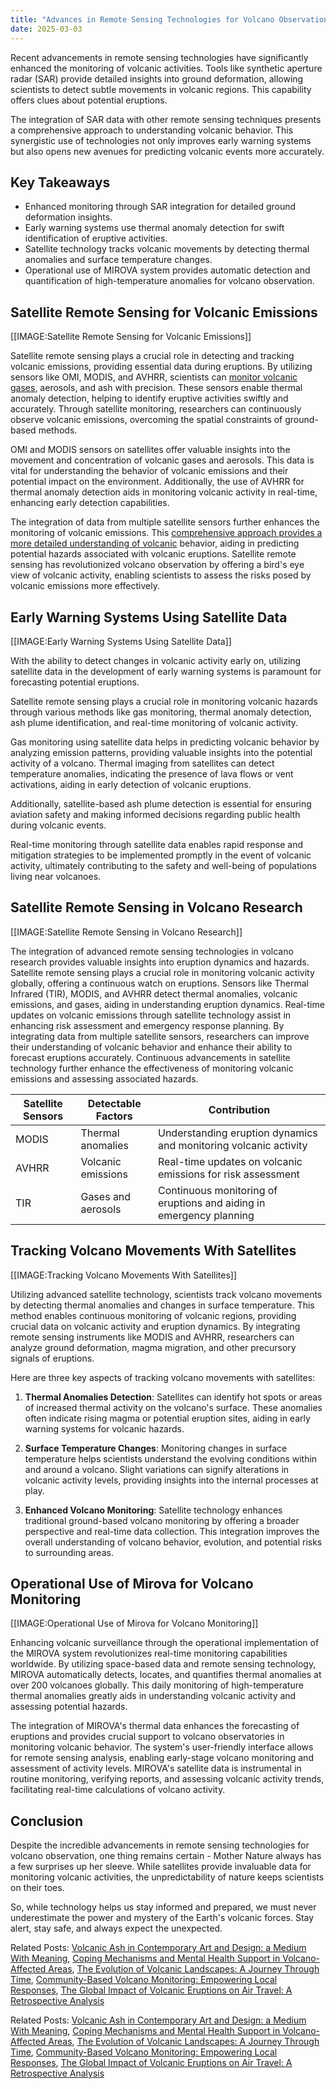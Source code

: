 ```yaml
---
title: "Advances in Remote Sensing Technologies for Volcano Observation"
date: 2025-03-03
---
```


Recent advancements in remote sensing technologies have significantly enhanced the monitoring of volcanic activities. Tools like synthetic aperture radar (SAR) provide detailed insights into ground deformation, allowing scientists to detect subtle movements in volcanic regions. This capability offers clues about potential eruptions.

The integration of SAR data with other remote sensing techniques presents a comprehensive approach to understanding volcanic behavior. This synergistic use of technologies not only improves early warning systems but also opens new avenues for predicting volcanic events more accurately.

## Key Takeaways

- Enhanced monitoring through SAR integration for detailed ground deformation insights.
- Early warning systems use thermal anomaly detection for swift identification of eruptive activities.
- Satellite technology tracks volcanic movements by detecting thermal anomalies and surface temperature changes.
- Operational use of MIROVA system provides automatic detection and quantification of high-temperature anomalies for volcano observation.

## Satellite Remote Sensing for Volcanic Emissions

\[\[IMAGE:Satellite Remote Sensing for Volcanic Emissions\]\]

Satellite remote sensing plays a crucial role in detecting and tracking volcanic emissions, providing essential data during eruptions. By utilizing sensors like OMI, MODIS, and AVHRR, scientists can [monitor volcanic gases](https://magmamatters.com/the-art-and-science-of-volcano-monitoring/ "The Art and Science of Volcano Monitoring"), aerosols, and ash with precision. These sensors enable thermal anomaly detection, helping to identify eruptive activities swiftly and accurately. Through satellite monitoring, researchers can continuously observe volcanic emissions, overcoming the spatial constraints of ground-based methods.

OMI and MODIS sensors on satellites offer valuable insights into the movement and concentration of volcanic gases and aerosols. This data is vital for understanding the behavior of volcanic emissions and their potential impact on the environment. Additionally, the use of AVHRR for thermal anomaly detection aids in monitoring volcanic activity in real-time, enhancing early detection capabilities.

The integration of data from multiple satellite sensors further enhances the monitoring of volcanic emissions. This [comprehensive approach provides a more detailed understanding of volcanic](https://magmamatters.com/understanding-volcanic-formation-a-comprehensive-guide/ "Understanding Volcanic Formation: A Comprehensive Guide") behavior, aiding in predicting potential hazards associated with volcanic eruptions. Satellite remote sensing has revolutionized volcano observation by offering a bird's eye view of volcanic activity, enabling scientists to assess the risks posed by volcanic emissions more effectively.

## Early Warning Systems Using Satellite Data

\[\[IMAGE:Early Warning Systems Using Satellite Data\]\]

With the ability to detect changes in volcanic activity early on, utilizing satellite data in the development of early warning systems is paramount for forecasting potential eruptions.

Satellite remote sensing plays a crucial role in monitoring volcanic hazards through various methods like gas monitoring, thermal anomaly detection, ash plume identification, and real-time monitoring of volcanic activity.

Gas monitoring using satellite data helps in predicting volcanic behavior by analyzing emission patterns, providing valuable insights into the potential activity of a volcano. Thermal imaging from satellites can detect temperature anomalies, indicating the presence of lava flows or vent activations, aiding in early detection of volcanic eruptions.

Additionally, satellite-based ash plume detection is essential for ensuring aviation safety and making informed decisions regarding public health during volcanic events.

Real-time monitoring through satellite data enables rapid response and mitigation strategies to be implemented promptly in the event of volcanic activity, ultimately contributing to the safety and well-being of populations living near volcanoes.

## Satellite Remote Sensing in Volcano Research

\[\[IMAGE:Satellite Remote Sensing in Volcano Research\]\]

The integration of advanced remote sensing technologies in volcano research provides valuable insights into eruption dynamics and hazards. Satellite remote sensing plays a crucial role in monitoring volcanic activity globally, offering a continuous watch on eruptions. Sensors like Thermal Infrared (TIR), MODIS, and AVHRR detect thermal anomalies, volcanic emissions, and gases, aiding in understanding eruption dynamics. Real-time updates on volcanic emissions through satellite technology assist in enhancing risk assessment and emergency response planning. By integrating data from multiple satellite sensors, researchers can improve their understanding of volcanic behavior and enhance their ability to forecast eruptions accurately. Continuous advancements in satellite technology further enhance the effectiveness of monitoring volcanic emissions and assessing associated hazards.

| Satellite Sensors | Detectable Factors | Contribution |
| --- | --- | --- |
| MODIS | Thermal anomalies | Understanding eruption dynamics and monitoring volcanic activity |
| AVHRR | Volcanic emissions | Real-time updates on volcanic emissions for risk assessment |
| TIR | Gases and aerosols | Continuous monitoring of eruptions and aiding in emergency planning |

## Tracking Volcano Movements With Satellites

\[\[IMAGE:Tracking Volcano Movements With Satellites\]\]

Utilizing advanced satellite technology, scientists track volcano movements by detecting thermal anomalies and changes in surface temperature. This method enables continuous monitoring of volcanic regions, providing crucial data on volcanic activity and eruption dynamics. By integrating remote sensing instruments like MODIS and AVHRR, researchers can analyze ground deformation, magma migration, and other precursory signals of eruptions.

Here are three key aspects of tracking volcano movements with satellites:

1. **Thermal Anomalies Detection**: Satellites can identify hot spots or areas of increased thermal activity on the volcano's surface. These anomalies often indicate rising magma or potential eruption sites, aiding in early warning systems for volcanic hazards.
    
2. **Surface Temperature Changes**: Monitoring changes in surface temperature helps scientists understand the evolving conditions within and around a volcano. Slight variations can signify alterations in volcanic activity levels, providing insights into the internal processes at play.
    
3. **Enhanced Volcano Monitoring**: Satellite technology enhances traditional ground-based volcano monitoring by offering a broader perspective and real-time data collection. This integration improves the overall understanding of volcano behavior, evolution, and potential risks to surrounding areas.
    

## Operational Use of Mirova for Volcano Monitoring

\[\[IMAGE:Operational Use of Mirova for Volcano Monitoring\]\]

Enhancing volcanic surveillance through the operational implementation of the MIROVA system revolutionizes real-time monitoring capabilities worldwide. By utilizing space-based data and remote sensing technology, MIROVA automatically detects, locates, and quantifies thermal anomalies at over 200 volcanoes globally. This daily monitoring of high-temperature thermal anomalies greatly aids in understanding volcanic activity and assessing potential hazards.

The integration of MIROVA's thermal data enhances the forecasting of eruptions and provides crucial support to volcano observatories in monitoring volcanic behavior. The system's user-friendly interface allows for remote sensing analysis, enabling early-stage volcano monitoring and assessment of activity levels. MIROVA's satellite data is instrumental in routine monitoring, verifying reports, and assessing volcanic activity trends, facilitating real-time calculations of volcano activity.

## Conclusion

Despite the incredible advancements in remote sensing technologies for volcano observation, one thing remains certain - Mother Nature always has a few surprises up her sleeve. While satellites provide invaluable data for monitoring volcanic activities, the unpredictability of nature keeps scientists on their toes.

So, while technology helps us stay informed and prepared, we must never underestimate the power and mystery of the Earth's volcanic forces. Stay alert, stay safe, and always expect the unexpected.

Related Posts: [Volcanic Ash in Contemporary Art and Design: a Medium With Meaning](https://magmamatters.com/volcanic-ash-in-contemporary-art-and-design-a-medium-with-meaning-2/), [Coping Mechanisms and Mental Health Support in Volcano-Affected Areas](https://magmamatters.com/coping-mechanisms-and-mental-health-support-in-volcano-affected-areas-2/), [The Evolution of Volcanic Landscapes: A Journey Through Time](https://magmamatters.com/the-evolution-of-volcanic-landscapes-a-journey-through-time-2/), [Community-Based Volcano Monitoring: Empowering Local Responses](https://magmamatters.com/community-based-volcano-monitoring-empowering-local-responses-2/), [The Global Impact of Volcanic Eruptions on Air Travel: A Retrospective Analysis](https://magmamatters.com/the-global-impact-of-volcanic-eruptions-on-air-travel-a-retrospective-analysis-2/)

Related Posts: [Volcanic Ash in Contemporary Art and Design: a Medium With Meaning](https://magmamatters.com/volcanic-ash-in-contemporary-art-and-design-a-medium-with-meaning-2/), [Coping Mechanisms and Mental Health Support in Volcano-Affected Areas](https://magmamatters.com/coping-mechanisms-and-mental-health-support-in-volcano-affected-areas-2/), [The Evolution of Volcanic Landscapes: A Journey Through Time](https://magmamatters.com/the-evolution-of-volcanic-landscapes-a-journey-through-time-2/), [Community-Based Volcano Monitoring: Empowering Local Responses](https://magmamatters.com/community-based-volcano-monitoring-empowering-local-responses-2/), [The Global Impact of Volcanic Eruptions on Air Travel: A Retrospective Analysis](https://magmamatters.com/the-global-impact-of-volcanic-eruptions-on-air-travel-a-retrospective-analysis-2/)

